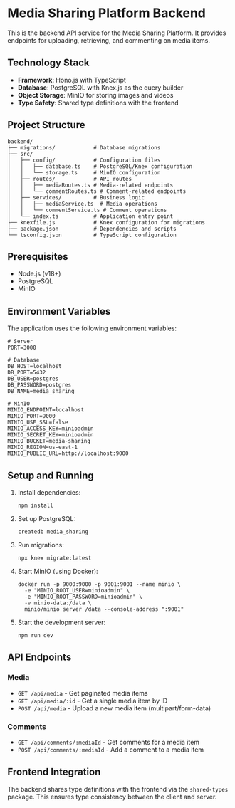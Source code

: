 # Media Sharing Platform Backend

This is the backend API service for the Media Sharing Platform. It provides endpoints for uploading, retrieving, and commenting on media items.

## Technology Stack

- **Framework**: Hono.js with TypeScript
- **Database**: PostgreSQL with Knex.js as the query builder
- **Object Storage**: MinIO for storing images and videos
- **Type Safety**: Shared type definitions with the frontend

## Project Structure

```
backend/
├── migrations/            # Database migrations
├── src/
│   ├── config/            # Configuration files
│   │   ├── database.ts    # PostgreSQL/Knex configuration
│   │   └── storage.ts     # MinIO configuration
│   ├── routes/            # API routes
│   │   ├── mediaRoutes.ts # Media-related endpoints
│   │   └── commentRoutes.ts # Comment-related endpoints
│   ├── services/          # Business logic
│   │   ├── mediaService.ts  # Media operations
│   │   └── commentService.ts # Comment operations
│   └── index.ts           # Application entry point
├── knexfile.js            # Knex configuration for migrations
├── package.json           # Dependencies and scripts
└── tsconfig.json          # TypeScript configuration
```

## Prerequisites

- Node.js (v18+)
- PostgreSQL
- MinIO

## Environment Variables

The application uses the following environment variables:

```
# Server
PORT=3000

# Database
DB_HOST=localhost
DB_PORT=5432
DB_USER=postgres
DB_PASSWORD=postgres
DB_NAME=media_sharing

# MinIO
MINIO_ENDPOINT=localhost
MINIO_PORT=9000
MINIO_USE_SSL=false
MINIO_ACCESS_KEY=minioadmin
MINIO_SECRET_KEY=minioadmin
MINIO_BUCKET=media-sharing
MINIO_REGION=us-east-1
MINIO_PUBLIC_URL=http://localhost:9000
```

## Setup and Running

1. Install dependencies:
   ```
   npm install
   ```

2. Set up PostgreSQL:
   ```
   createdb media_sharing
   ```

3. Run migrations:
   ```
   npx knex migrate:latest
   ```

4. Start MinIO (using Docker):
   ```
   docker run -p 9000:9000 -p 9001:9001 --name minio \
     -e "MINIO_ROOT_USER=minioadmin" \
     -e "MINIO_ROOT_PASSWORD=minioadmin" \
     -v minio-data:/data \
     minio/minio server /data --console-address ":9001"
   ```

5. Start the development server:
   ```
   npm run dev
   ```

## API Endpoints

### Media

- `GET /api/media` - Get paginated media items
- `GET /api/media/:id` - Get a single media item by ID
- `POST /api/media` - Upload a new media item (multipart/form-data)

### Comments

- `GET /api/comments/:mediaId` - Get comments for a media item
- `POST /api/comments/:mediaId` - Add a comment to a media item

## Frontend Integration

The backend shares type definitions with the frontend via the `shared-types` package. This ensures type consistency between the client and server.
